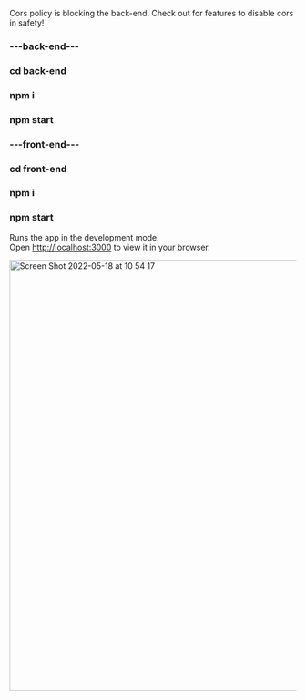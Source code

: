 Cors policy is blocking the back-end. Check out for features to disable cors in safety!
### ---back-end---
### cd back-end 
### npm i
### npm start


### ---front-end---
### cd front-end 
### npm i
### npm start


Runs the app in the development mode.\
Open [http://localhost:3000](http://localhost:3000) to view it in your browser.



<img width="756" alt="Screen Shot 2022-05-18 at 10 54 17" src="https://user-images.githubusercontent.com/62019173/168987315-a1609cd2-45cc-41ed-b602-f81c16c8e931.png">
